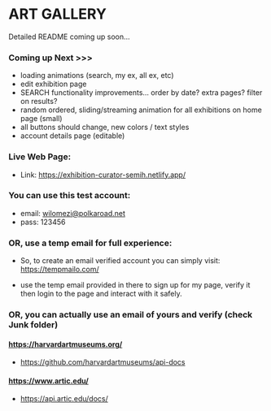 # ART GALLERY

Detailed README coming up soon...

### Coming up Next >>>

- loading animations (search, my ex, all ex, etc)
- edit exhibition page
- SEARCH functionality improvements... order by date? extra pages? filter on results?
- random ordered, sliding/streaming animation for all exhibitions on home page (small)
- all buttons should change, new colors / text styles
- account details page (editable)

### Live Web Page:

- Link:
  https://exhibition-curator-semih.netlify.app/

### You can use this test account:

- email: wilomezi@polkaroad.net
- pass: 123456

### OR, use a temp email for full experience:

- So, to create an email verified account you can simply visit:
  https://tempmailo.com/

- use the temp email provided in there to sign up for my page,
  verify it then login to the page and interact with it safely.

### OR, you can actually use an email of yours and verify (check Junk folder)

#### https://harvardartmuseums.org/

- https://github.com/harvardartmuseums/api-docs

#### https://www.artic.edu/

- https://api.artic.edu/docs/